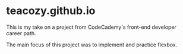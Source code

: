 # teacozy.github.io

This is my take on a project from CodeCademy's front-end developer career path.

The main focus of this project was to implement and practice flexbox.
